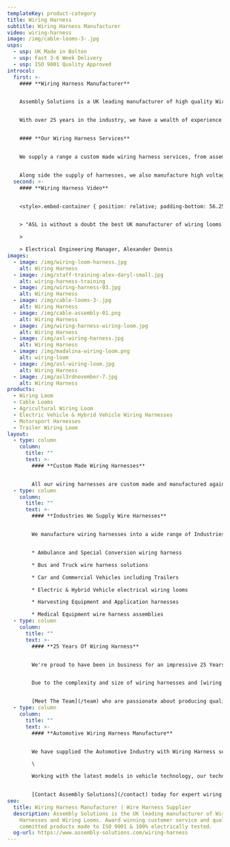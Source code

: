 ```yaml
---
templateKey: product-category
title: Wiring Harness
subtitle: Wiring Harness Manufacturer
video: wiring-harness
image: /img/cable-looms-3-.jpg
usps:
  - usp: UK Made in Bolton
  - usp: Fast 3-6 Week Delivery
  - usp: ISO 9001 Quality Approved
introcol:
  first: >-
    #### **Wiring Harness Manufacturer**


    Assembly Solutions is a UK leading manufacturer of high quality Wiring Harnesses and Wiring Looms. We're an award winning Bolton based family business, fully accredited to the Quality International Standards of **ISO 45001** and **ISO 45001**.


    With over 25 years in the industry, we have a wealth of experience in all types of electrical wiring harnesses and wire looms, and continue to supply to world leading companies. These include; Aston Martin, Ford, Rolls Royce and Siemens. All our wiring harness projects are quoted from customers CAD drawings, and we have in-house wiring harness engineers who can assist with technical design. We manufacture in low & high volume, and offer design/engineering support to ensure all cable looms and harnesses are built both cost-effective and fit for application.


    #### **Our Wiring Harness Services**


    We supply a range a custom made wiring harness services, from assembling simple automotive harness leads, to high complexity full vehicle wiring harnesses combined with electrical control panel cabinets. 


    Along side the supply of harnesses, we also manufacture high voltage cables, electric cables, HV battery cables and EV inverter cables. We're an award winning family business who are committed to quality and building strong relationships with customers. Our fantastic team of wiring harness builders all have over 10 years of wiring experience and work at such an incredible speed.
  second: >-
    #### **Wiring Harness Video**


    <style>.embed-container { position: relative; padding-bottom: 56.25%; height: 0; overflow: hidden; max-width: 100%; } .embed-container iframe, .embed-container object, .embed-container embed { position: absolute; top: 0; left: 0; width: 100%; height: 100%; }</style><div class='embed-container'><iframe src='https://www.youtube.com/embed/TTebZ3qU9sQ?loop=1&playlist=TTebZ3qU9sQ' frameborder='0' allowfullscreen></iframe></div>


    > "ASL is without a doubt the best UK manufacturer of wiring looms and wiring harnesses. They've been our preferred supplier for over 10 years and so far we have absolutely no complaints. They're one of our best suppliers, quality is excellent, always quick to respond, really friendly and support with fast deliveries when we have urgent demands"

    >

    > Electrical Engineering Manager, Alexander Dennis
images:
  - image: /img/wiring-loom-harness.jpg
    alt: Wiring Harness
  - image: /img/staff-training-alex-daryl-small.jpg
    alt: wiring-harness-training
  - image: /img/wiring-harness-03.jpg
    alt: Wiring Harness
  - image: /img/cable-looms-3-.jpg
    alt: Wiring Harness
  - image: /img/cable-assembly-01.png
    alt: Wiring Harness
  - image: /img/wiring-harness-wiring-loom.jpg
    alt: Wiring Harness
  - image: /img/asl-wiring-harness.jpg
    alt: Wiring Harness
  - image: /img/madalina-wiring-loom.png
    alt: wiring-loom
  - image: /img/asl-wiring-loom.jpg
    alt: Wiring Harness
  - image: /img/asl3rdnovember-7.jpg
    alt: Wiring Harness
products:
  - Wiring Loom
  - Cable Looms
  - Agricultural Wiring Loom
  - Electric Vehicle & Hybrid Vehicle Wiring Harnesses
  - Motorsport Harnesses
  - Trailer Wiring Loom
layout:
  - type: column
    column:
      title: ""
      text: >-
        #### **Custom Made Wiring Harnesses**


        All our wiring harnesses are custom made and manufactured against customer specification & drawing. As an ISO 9001 approved manufacturer we produce wiring harnesses to the highest quality and carry out a full electrical test on every product before despatch. Our harness team are trained to IPC A-620 standards and understand the importance of reliability. All our harnesses are built against customer drawing, and our skilled and quality conscious team are fully trained and technically well experienced harness builders. Every loom is made to perfection and turned around on an efficient 3-6 weeks. All our wiring assemblies are built to a robust and high quality standard that ensures products will withstand any environmental condition.
  - type: column
    column:
      title: ""
      text: >-
        #### **Industries We Supply Wire Harnesses**


        We manufacture wiring harnesses into a wide range of Industries and applications;


        * Ambulance and Special Conversion wiring harness

        * Bus and Truck wire harness solutions

        * Car and Commercial Vehicles including Trailers

        * Electric & Hybrid Vehicle electrical wiring looms

        * Harvesting Equipment and Application harnesses

        * Medical Equipment wire harness assemblies
  - type: column
    column:
      title: ""
      text: >-
        #### **25 Years Of Wiring Harness**


        We're proud to have been in business for an impressive 25 Years and over this time been involved with some interesting and innovative wiring harness projects. In our bright and spacious Bolton factory we have an efficient production set-up including 10m long wiring build boards and cable reels and connectors on stock trolleys. 


        Due to the complexity and size of wiring harnesses and [wiring looms](/wiring-loom), our production team find that the fastest and most efficient way to build is by working off floor standing harness boards. All boards are custom made for each wiring harness part number with a CAD drawing made to scale and placed on the board prior to build. Our technical engineers ensure that the CAD drawing is printed with correct cable specifications and lengths, connectors and note any special processes that may need to be carried out ie. heat shrinking to protect particular areas of the harnesses. We pride ourselves most of our fast deliveries which all include 100% electrically tested harnesses. Quality is the most important part of the wiring harnesses and we are pleased to be ISO 9001 accredited.


        [Meet The Team](/team) who are passionate about producing quality wiring harnesses and providing an excellent customer service.
  - type: column
    column:
      title: ""
      text: >-
        #### **Automotive Wiring Harness Manufacture**


        We have supplied the Automotive Industry with Wiring Harness services for 25 Years and over this time have built a portfolio including; Aston Martin, Ford and Rolls-Royce. Our expertise in [wiring looms](/wiring-loom) has grown tremendously, where we now boast an extensive range of experience in commercial vehicles. These include; Ambulances, Buses, Cars, Trucks, Trailers and Vans. \

        \

        Working with the latest models in vehicle technology, our technical team have the knowledge and skills to support wiring harnesses for any [electric and hybrid](/electric-vehicle-and-hybrid-vehicle-wiring-harnesses) system. We also supply wiring harnesses for equipment used in the Agricultural Industry. These include; Crop Spraying tractors, Flail Mowers and Harvesters. Every industrial wire harness we manufacture is expertly designed and created with the best instruments and materials to assure both quality and safety for our customers.


        [Contact Assembly Solutions](/contact) today for expert wiring harness advice. Our sales team will be happy to discuss your needs and provide you with a quick quote.
seo:
  title: Wiring Harness Manufacturer | Wire Harness Supplier
  description: Assembly Solutions is the UK leading manufacturer of Wiring
    Harnesses and Wiring Looms. Award winning customer service and quality
    committed products made to ISO 9001 & 100% electrically tested.
  og-url: https://www.assembly-solutions.com/wiring-harness
---
```

